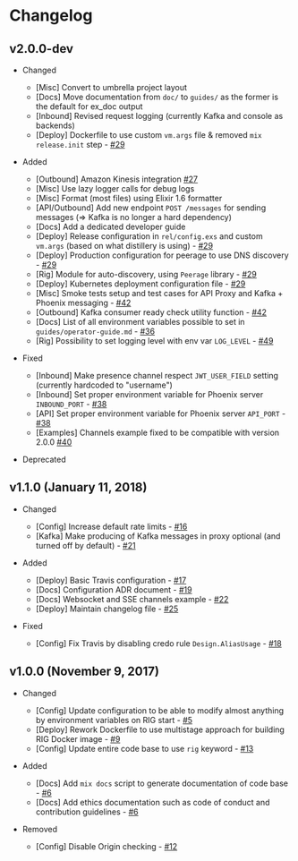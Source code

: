 # Changelog

## v2.0.0-dev

- Changed
  - [Misc] Convert to umbrella project layout
  - [Docs] Move documentation from `doc/` to `guides/` as the former is the default for ex_doc output
  - [Inbound] Revised request logging (currently Kafka and console as backends)
  - [Deploy] Dockerfile to use custom `vm.args` file & removed `mix release.init` step - [#29](https://github.com/Accenture/reactive-interaction-gateway/pull/29)

- Added
  - [Outbound] Amazon Kinesis integration [#27](https://github.com/Accenture/reactive-interaction-gateway/issues/27)
  - [Misc] Use lazy logger calls for debug logs
  - [Misc] Format (most files) using Elixir 1.6 formatter
  - [API/Outbound] Add new endpoint `POST /messages` for sending messages (=> Kafka is no longer a hard dependency)
  - [Docs] Add a dedicated developer guide
  - [Deploy] Release configuration in `rel/config.exs` and custom `vm.args` (based on what distillery is using) - [#29](https://github.com/Accenture/reactive-interaction-gateway/pull/29)
  - [Deploy] Production configuration for peerage to use DNS discovery - [#29](https://github.com/Accenture/reactive-interaction-gateway/pull/29)
  - [Rig] Module for auto-discovery, using `Peerage` library - [#29](https://github.com/Accenture/reactive-interaction-gateway/pull/29)
  - [Deploy] Kubernetes deployment configuration file - [#29](https://github.com/Accenture/reactive-interaction-gateway/pull/29)
  - [Misc] Smoke tests setup and test cases for API Proxy and Kafka + Phoenix messaging - [#42](https://github.com/Accenture/reactive-interaction-gateway/pull/42)
  - [Outbound] Kafka consumer ready check utility function - [#42](https://github.com/Accenture/reactive-interaction-gateway/pull/42)
  - [Docs] List of all environment variables possible to set in `guides/operator-guide.md` - [#36](https://github.com/Accenture/reactive-interaction-gateway/pull/36)
  - [Rig] Possibility to set logging level with env var `LOG_LEVEL` - [#49](https://github.com/Accenture/reactive-interaction-gateway/pull/49)

- Fixed
  - [Inbound] Make presence channel respect `JWT_USER_FIELD` setting (currently hardcoded to "username")
  - [Inbound] Set proper environment variable for Phoenix server `INBOUND_PORT` - [#38](https://github.com/Accenture/reactive-interaction-gateway/pull/38)
  - [API] Set proper environment variable for Phoenix server `API_PORT` - [#38](https://github.com/Accenture/reactive-interaction-gateway/pull/38)
  - [Examples] Channels example fixed to be compatible with version 2.0.0 [#40](https://github.com/Accenture/reactive-interaction-gateway/pull/40)

- Deprecated

## v1.1.0 (January 11, 2018)

- Changed
  - [Config] Increase default rate limits - [#16](https://github.com/Accenture/reactive-interaction-gateway/pull/16)
  - [Kafka] Make producing of Kafka messages in proxy optional (and turned off by default) - [#21](https://github.com/Accenture/reactive-interaction-gateway/pull/21)

- Added
  - [Deploy] Basic Travis configuration - [#17](https://github.com/Accenture/reactive-interaction-gateway/pull/17)
  - [Docs] Configuration ADR document - [#19](https://github.com/Accenture/reactive-interaction-gateway/pull/19)
  - [Docs] Websocket and SSE channels example - [#22](https://github.com/Accenture/reactive-interaction-gateway/pull/22)
  - [Deploy] Maintain changelog file - [#25](https://github.com/Accenture/reactive-interaction-gateway/pull/25)

- Fixed
  - [Config] Fix Travis by disabling credo rule `Design.AliasUsage` - [#18](https://github.com/Accenture/reactive-interaction-gateway/pull/18)

## v1.0.0 (November 9, 2017)

- Changed
  - [Config] Update configuration to be able to modify almost anything by environment variables on RIG start - [#5](https://github.com/Accenture/reactive-interaction-gateway/pull/5)
  - [Deploy] Rework Dockerfile to use multistage approach for building RIG Docker image - [#9](https://github.com/Accenture/reactive-interaction-gateway/pull/9)
  - [Config] Update entire code base to use `rig` keyword - [#13](https://github.com/Accenture/reactive-interaction-gateway/pull/13)

- Added
  - [Docs] Add `mix docs` script to generate documentation of code base - [#6](https://github.com/Accenture/reactive-interaction-gateway/pull/6)
  - [Docs] Add ethics documentation such as code of conduct and contribution guidelines - [#6](https://github.com/Accenture/reactive-interaction-gateway/pull/6)

- Removed
  - [Config] Disable Origin checking - [#12](https://github.com/Accenture/reactive-interaction-gateway/pull/12)
